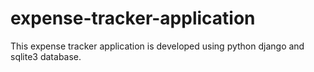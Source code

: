 # expense-tracker-application
This expense tracker application is developed using python django and sqlite3 database.
